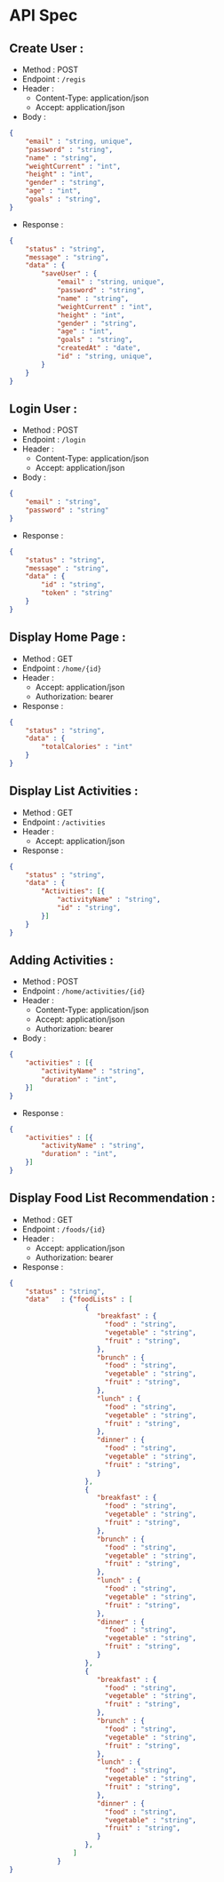 # API Spec

## Create User :
- Method : POST
- Endpoint : `/regis`
- Header : 
    - Content-Type: application/json
    - Accept: application/json
- Body :

```json
{
    "email" : "string, unique",
    "password" : "string",
    "name" : "string",
    "weightCurrent" : "int",
    "height" : "int",
    "gender" : "string",
    "age" : "int", 
    "goals" : "string",
}
```

- Response :

```json
{
    "status" : "string",
    "message" : "string",
    "data" : {
        "saveUser" : {
            "email" : "string, unique",
            "password" : "string",
            "name" : "string",
            "weightCurrent" : "int",
            "height" : "int",
            "gender" : "string",
            "age" : "int", 
            "goals" : "string",
            "createdAt" : "date",
            "id" : "string, unique",
        }
    }
}
```

## Login User :
- Method : POST
- Endpoint : `/login`
- Header : 
    - Content-Type: application/json
    - Accept: application/json
- Body :

```json
{
    "email" : "string",
    "password" : "string"
}
```

- Response :

```json
{
    "status" : "string",
    "message" : "string",
    "data" : {
        "id" : "string",
        "token" : "string"
    }
}
```

## Display Home Page :
- Method : GET
- Endpoint : `/home/{id}`
- Header : 
    - Accept: application/json
    - Authorization: bearer <token>
- Response :
```json
{
    "status" : "string",
    "data" : {
        "totalCalories" : "int"
    }
}
```

## Display List Activities :
- Method : GET
- Endpoint : `/activities`
- Header : 
    - Accept: application/json
- Response :
```json
{
    "status" : "string",
    "data" : {
        "Activities": [{
            "activityName" : "string",
            "id" : "string",
        }]
    }
}
```

## Adding Activities :
- Method : POST
- Endpoint : `/home/activities/{id}`
- Header : 
    - Content-Type: application/json
    - Accept: application/json
    - Authorization: bearer <token>
- Body :

```json
{
    "activities" : [{
        "activityName" : "string",
        "duration" : "int",
    }] 
}
```

- Response :

```json
{
    "activities" : [{
        "activityName" : "string",
        "duration" : "int",
    }]
}
```

## Display Food List Recommendation :
- Method : GET
- Endpoint : `/foods/{id}`
- Header : 
    - Accept: application/json
    - Authorization: bearer <token>
- Response :

```json
{
    "status" : "string",
    "data"   : {"foodLists" : [
                   {
                      "breakfast" : {
                        "food" : "string",
                        "vegetable" : "string",
                        "fruit" : "string",
                      },
                      "brunch" : {
                        "food" : "string",
                        "vegetable" : "string",
                        "fruit" : "string",
                      },
                      "lunch" : {
                        "food" : "string",
                        "vegetable" : "string",
                        "fruit" : "string",
                      },
                      "dinner" : {
                        "food" : "string",
                        "vegetable" : "string",
                        "fruit" : "string",
                      }
                   },
                   {
                      "breakfast" : {
                        "food" : "string",
                        "vegetable" : "string",
                        "fruit" : "string",
                      },
                      "brunch" : {
                        "food" : "string",
                        "vegetable" : "string",
                        "fruit" : "string",
                      },
                      "lunch" : {
                        "food" : "string",
                        "vegetable" : "string",
                        "fruit" : "string",
                      },
                      "dinner" : {
                        "food" : "string",
                        "vegetable" : "string",
                        "fruit" : "string",
                      }
                   },
                   {
                      "breakfast" : {
                        "food" : "string",
                        "vegetable" : "string",
                        "fruit" : "string",
                      },
                      "brunch" : {
                        "food" : "string",
                        "vegetable" : "string",
                        "fruit" : "string",
                      },
                      "lunch" : {
                        "food" : "string",
                        "vegetable" : "string",
                        "fruit" : "string",
                      },
                      "dinner" : {
                        "food" : "string",
                        "vegetable" : "string",
                        "fruit" : "string",
                      }
                   },            
                ]
            }
}
```

